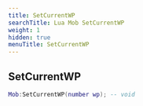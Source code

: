 ```yaml
---
title: SetCurrentWP
searchTitle: Lua Mob SetCurrentWP
weight: 1
hidden: true
menuTitle: SetCurrentWP
---
```

## SetCurrentWP
```lua
Mob:SetCurrentWP(number wp); -- void
```